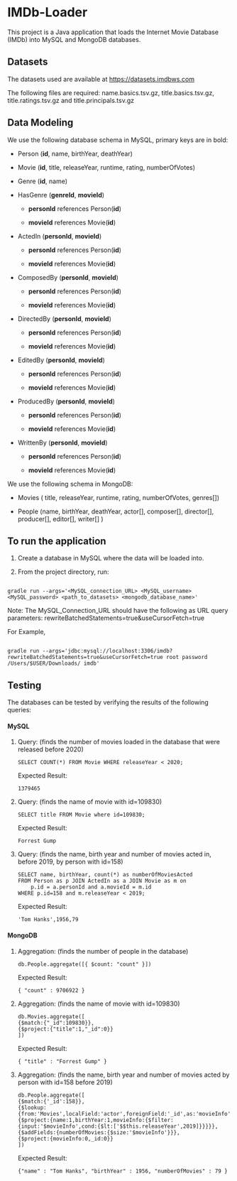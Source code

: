 

  

  

# IMDb-Loader

  

This project is a Java application that loads the Internet Movie Database (IMDb) into MySQL and MongoDB databases.

## Datasets

  

The datasets used are available at https://datasets.imdbws.com

  

The following files are required: name.basics.tsv.gz, title.basics.tsv.gz, title.ratings.tsv.gz and title.principals.tsv.gz

  

## Data Modeling

We use the following database schema in MySQL, primary keys are in bold:

- Person (**id**, name, birthYear, deathYear)

- Movie (**id**, title, releaseYear, runtime, rating, numberOfVotes)

- Genre (**id**, name)

- HasGenre (**genreId**, **movieId**)

	- **personId** references Person(**id**)

	- **movieId** references Movie(**id**)

- ActedIn (**personId**, **movieId**)

	- **personId** references Person(**id**)

	- **movieId** references Movie(**id**)

- ComposedBy (**personId**, **movieId**)

	- **personId** references Person(**id**)

	- **movieId** references Movie(**id**)

- DirectedBy (**personId**, **movieId**)

	- **personId** references Person(**id**)

	- **movieId** references Movie(**id**)

- EditedBy (**personId**, **movieId**)

	- **personId** references Person(**id**)

	- **movieId** references Movie(**id**)

- ProducedBy (**personId**, **movieId**)

	- **personId** references Person(**id**)

	- **movieId** references Movie(**id**)

- WrittenBy (**personId**, **movieId**)

	- **personId** references Person(**id**)

	- **movieId** references Movie(**id**)

We use the following schema in MongoDB:

  

- Movies ( title, releaseYear, runtime, rating, numberOfVotes, genres[])

- People (name, birthYear, deathYear, actor[], composer[], director[], producer[], editor[], writer[] )

  

## To run the application

  

  

1. Create a database in MySQL where the data will be loaded into.

  

2. From the project directory, run:

  

```

gradle run --args='<MySQL_connection_URL> <MySQL_username> <MySQL_password> <path_to_datasets> <mongodb_database_name>'

```

  

Note: The MySQL_Connection_URL should have the following as URL query parameters: rewriteBatchedStatements=true&useCursorFetch=true

  

For Example,

  

````

gradle run --args='jdbc:mysql://localhost:3306/imdb?rewriteBatchedStatements=true&useCursorFetch=true root password /Users/$USER/Downloads/ imdb'

````

  

## Testing

The databases can be tested by verifying the results of the following queries:

#### MySQL


1. Query: (finds the number of movies loaded in the database that were released before 2020)
	```
	SELECT COUNT(*) FROM Movie WHERE releaseYear < 2020;
	```

	Expected Result:

	```
	1379465
	```
2. Query: (finds the name of movie with id=109830)
	```
	SELECT title FROM Movie where id=109830;
	```

	Expected Result:

	```
	Forrest Gump
	```

3. Query: (finds the name, birth year and number of movies acted in, before 2019, by person with id=158)

	```
	SELECT name, birthYear, count(*) as numberOfMoviesActed 
	FROM Person as p JOIN ActedIn as a JOIN Movie as m on 
		p.id = a.personId and a.movieId = m.id 
	WHERE p.id=158 and m.releaseYear < 2019;
	```

	Expected Result:

	```
	'Tom Hanks',1956,79
	```

#### MongoDB

1. Aggregation: (finds the number of people in the database)

	```
	db.People.aggregate([{ $count: "count" }])
	```

	Expected Result:

	```
	{ "count" : 9706922 }
	```
2. Aggregation: (finds the name of movie with id=109830)

	```
	db.Movies.aggregate([ 
	{$match:{"_id":109830}}, 
	{$project:{"title":1,"_id":0}} 
	])
	```

	Expected Result:

	```
	{ "title" : "Forrest Gump" }
	```

3. Aggregation: (finds the name, birth year and number of movies acted by person with id=158 before 2019)

	```
	db.People.aggregate([
	{$match:{'_id':158}},
	{$lookup:{from:'Movies',localField:'actor',foreignField:'_id',as:'movieInfo'}},
	{$project:{name:1,birthYear:1,movieInfo:{$filter:{input:'$movieInfo',cond:{$lt:['$$this.releaseYear',2019]}}}}},
	{$addFields:{numberOfMovies:{$size:'$movieInfo'}}},
	{$project:{movieInfo:0,_id:0}}
	])
	```

	Expected Result:

	```
	{"name" : "Tom Hanks", "birthYear" : 1956, "numberOfMovies" : 79 }
	```
